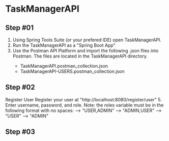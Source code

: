 

<h1>TaskManagerAPI</h1>
<h2>Step #01</h2>


    
<ol>

<li> Using Spring Tools Suite (or your prefered IDE) open TaskManagerAPI.</li>
<li> Run the TaskManagerAPI as a "Spring Boot App"</li>
<li> Use the Postman API Platform and import the following .json files into Postman. The files are located in the TaskManagerAPI directory. </li>
    <ul>
    <li>TaskManagerAPI.postman_collection.json</li>
    <li>TaskManagerAPI-USERS.postman_collection.json</li>
    </ul>
    
   
</ol>



<h2>Step #02</h2>

Register User
 Register your user at "http://localhost:8080/register/user"
5. Enter username, password, and role.
   Note: the roles variable must be in the following format with no spaces:
   --> "USER,ADMIN"
   --> "ADMIN,USER"
   --> "USER"
   --> "ADMIN"

   <h2>Step #03</h2>
   
